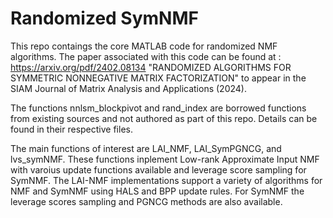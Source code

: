 # Randomized SymNMF

This repo contaings the core MATLAB code for randomized NMF algorithms.
The paper associated with this code can be found at : 
https://arxiv.org/pdf/2402.08134
"RANDOMIZED ALGORITHMS FOR SYMMETRIC NONNEGATIVE MATRIX FACTORIZATION" to
appear in the SIAM Journal of Matrix Analysis and Applications (2024). 

The functions nnlsm_blockpivot and rand_index are borrowed functions from
existing sources and not authored as part of this repo.
Details can be found in their respective files.

The main functions of interest are LAI_NMF, LAI_SymPGNCG, and lvs_symNMF.
These functions inplement Low-rank Approximate Input NMF with varoius update functions
available and leverage score sampling for SymNMF.
The LAI-NMF implementations support a variety of algorithms for NMF and
SymNMF using HALS and BPP update rules.
For SymNMF the leverage scores sampling and PGNCG methods are also available.